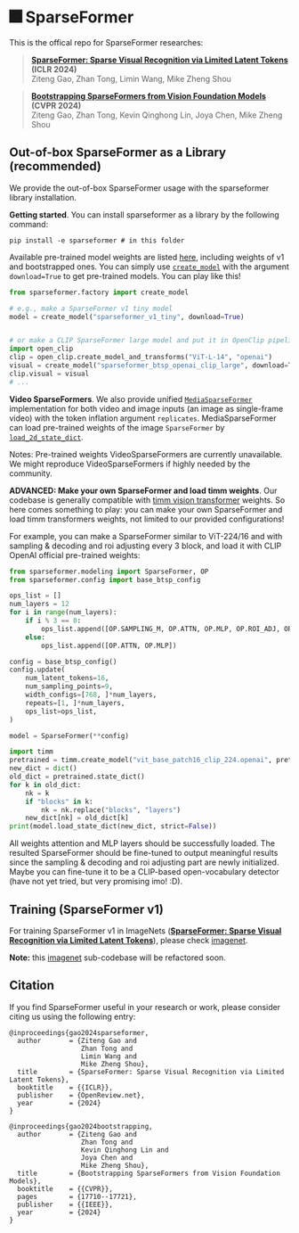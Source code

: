 # 🎆 SparseFormer

This is the offical repo for SparseFormer researches:

> [**SparseFormer: Sparse Visual Recognition via Limited Latent Tokens**](https://arxiv.org/abs/2304.03768) **(ICLR 2024)**<br>
> Ziteng Gao, Zhan Tong, Limin Wang, Mike Zheng Shou<br>

> [**Bootstrapping SparseFormers from Vision Foundation Models**](https://arxiv.org/abs/2312.01987) **(CVPR 2024)**<br>
> Ziteng Gao, Zhan Tong, Kevin Qinghong Lin, Joya Chen, Mike Zheng Shou<br>

<!-- ## TL;DR
SparseFormer is a ViT with **less tokens and compute used**, which can also handle **any aspect ratio and resolution**. -->

## Out-of-box SparseFormer as a Library (recommended)
We provide the out-of-box SparseFormer usage with the sparseformer library installation. 

__Getting started__. You can install sparseformer as a library by the following command:
```shell
pip install -e sparseformer # in this folder
```

Available pre-trained model weights are listed [here](./sparseformer/sparseformer/factory.py#L11), including weights of v1 and bootstrapped ones. You can simply use [`create_model`](./sparseformer/sparseformer/factory.py#L37) with the argument `download=True` to get pre-trained models. You can play like this!
```python
from sparseformer.factory import create_model

# e.g., make a SparseFormer v1 tiny model
model = create_model("sparseformer_v1_tiny", download=True)


# or make a CLIP SparseFormer large model and put it in OpenClip pipeline
import open_clip
clip = open_clip.create_model_and_transforms("ViT-L-14", "openai")
visual = create_model("sparseformer_btsp_openai_clip_large", download=True)
clip.visual = visual
# ...

```

__Video SparseFormers__. We also provide unified [`MediaSparseFormer`](./sparseformer/sparseformer/media.py#L103) implementation for both video and image inputs (an image as single-frame video) with the token inflation argument `replicates`. MediaSparseFormer can load pre-trained weights of the image `SparseFormer` by [`load_2d_state_dict`](./sparseformer/sparseformer/media.py#L147).

Notes: Pre-trained weights VideoSparseFormers are currently unavailable. We might reproduce VideoSparseFormers if highly needed by the community.

__ADVANCED: Make your own SparseFormer and load timm weights__. 
Our codebase is generally compatible with [timm vision transformer](https://github.com/huggingface/pytorch-image-models/blob/main/timm/models/vision_transformer.py) weights. So here comes something to play: you can make your own SparseFormer and load timm transformers weights, not limited to our provided configurations!

For example, you can make a SparseFormer similar to ViT-224/16 and with sampling & decoding and roi adjusting every 3 block, and load it with CLIP OpenAI official pre-trained weights:
```python
from sparseformer.modeling import SparseFormer, OP
from sparseformer.config import base_btsp_config

ops_list = []
num_layers = 12
for i in range(num_layers):
    if i % 3 == 0:
        ops_list.append([OP.SAMPLING_M, OP.ATTN, OP.MLP, OP.ROI_ADJ, OP.PE_INJECT,])
    else:
        ops_list.append([OP.ATTN, OP.MLP])

config = base_btsp_config()
config.update(
    num_latent_tokens=16,
    num_sampling_points=9,
    width_configs=[768, ]*num_layers,
    repeats=[1, ]*num_layers,
    ops_list=ops_list,
)

model = SparseFormer(**config)

import timm
pretrained = timm.create_model("vit_base_patch16_clip_224.openai", pretrained=True)
new_dict = dict()
old_dict = pretrained.state_dict()
for k in old_dict:
    nk = k
    if "blocks" in k:
        nk = nk.replace("blocks", "layers")
    new_dict[nk] = old_dict[k]
print(model.load_state_dict(new_dict, strict=False))
```
All weights attention and MLP layers should be successfully loaded. The resulted SparseFormer should be fine-tuned to output meaningful results since the sampling & decoding and roi adjusting part are newly initialized. Maybe you can fine-tune it to be a CLIP-based open-vocabulary detector (have not yet tried, but very promising imo! :D).



## Training (SparseFormer v1)
For training SparseFormer v1 in ImageNets ([**SparseFormer: Sparse Visual Recognition via Limited Latent Tokens**](https://arxiv.org/abs/2304.03768)), please check [imagenet](./imagenet/).

**Note:** this [imagenet](./imagenet/) sub-codebase will be refactored soon.


## Citation
If you find SparseFormer useful in your research or work, please consider citing us using the following entry:
```
@inproceedings{gao2024sparseformer,
  author       = {Ziteng Gao and
                  Zhan Tong and
                  Limin Wang and
                  Mike Zheng Shou},
  title        = {SparseFormer: Sparse Visual Recognition via Limited Latent Tokens},
  booktitle    = {{ICLR}},
  publisher    = {OpenReview.net},
  year         = {2024}
}

@inproceedings{gao2024bootstrapping,
  author       = {Ziteng Gao and
                  Zhan Tong and
                  Kevin Qinghong Lin and
                  Joya Chen and
                  Mike Zheng Shou},
  title        = {Bootstrapping SparseFormers from Vision Foundation Models},
  booktitle    = {{CVPR}},
  pages        = {17710--17721},
  publisher    = {{IEEE}},
  year         = {2024}
}
```
